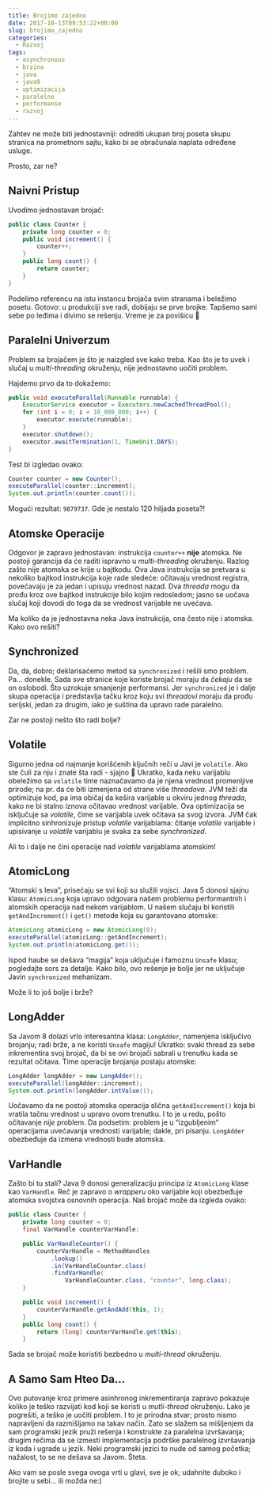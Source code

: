 ```yaml
---
title: Brojimo zajedno
date: 2017-10-13T09:53:22+00:00
slug: brojimo_zajedno
categories:
  - Razvoj
tags:
  - asynchronous
  - brzina
  - java
  - java9
  - optimizacija
  - paralelno
  - performanse
  - razvoj
---
```


Zahtev ne može biti jednostavniji: odrediti ukupan broj poseta skupu stranica na prometnom sajtu, kako bi se obračunala naplata određene usluge.

Prosto, zar ne?

## Naivni Pristup

Uvodimo jednostavan brojač:

```java
public class Counter {
	private long counter = 0;
	public void increment() {
		counter++;
	}
	public long count() {
		return counter;
	}
}
```

Podelimo referencu na istu instancu brojača svim stranama i beležimo posetu. Gotovo: u produkciji sve radi, dobijaju se prve brojke. Tapšemo sami sebe po leđima i divimo se rešenju. Vreme je za povišicu 🙂

## Paralelni Univerzum

Problem sa brojačem je što je naizgled sve kako treba. Kao što je to uvek i slučaj u _multi-threading_ okruženju, nije jednostavno uočiti problem.

Hajdemo prvo da to dokažemo:

```java
public void executeParallel(Runnable runnable) {
	ExecutorService executor = Executors.newCachedThreadPool();
	for (int i = 0; i < 10_000_000; i++) {
		executor.execute(runnable);
	}
	executor.shutdown();
	executor.awaitTermination(1, TimeUnit.DAYS);
}
```

Test bi izgledao ovako:

```java
Counter counter = new Counter();
executeParallel(counter::increment);
System.out.println(counter.count());
```

Mogući rezultat: `9879737`. Gde je nestalo 120 hiljada poseta?!

## Atomske Operacije

Odgovor je zapravo jednostavan: instrukcija `counter++` **nije** atomska. Ne postoji garancija da će raditi ispravno u _multi-threading_ okruženju. Razlog zašto nije atomska se krije u bajtkodu. Ova Java instrukcija se pretvara u nekoliko bajtkod instrukcija koje rade sledeće: očitavaju vrednost registra, povećavaju je za jedan i upisuju vrednost nazad. Dva _threada_ mogu da prođu kroz ove bajtkod instrukcije bilo kojim redosledom; jasno se uočava slučaj koji dovodi do toga da se vrednost varijable ne uvećava.

Ma koliko da je jednostavna neka Java instrukcija, ona često nije i atomska. Kako ovo rešiti?

## Synchronized

Da, da, dobro; deklarisaćemo metod sa `synchronized` i rešili smo problem. Pa... donekle. Sada sve stranice koje koriste brojač moraju da _čekaju_ da se on oslobodi. Što uzrokuje smanjenje performansi. Jer `synchronized` je i dalje skupa operacija i predstavlja tačku kroz koju svi _threadovi_ moraju da prođu serijski, jedan za drugim, iako je suština da upravo rade paralelno.

Zar ne postoji nešto što radi bolje?

## Volatile

Sigurno jedna od najmanje korišćenih ključnih reči u Javi je `volatile`. Ako ste čuli za nju i znate šta radi - sjajno 🙂 Ukratko, kada neku varijablu obeležimo sa `volatile` time naznačavamo da je njena vrednost promenljive prirode; na pr. da će biti izmenjena od strane više _threadova_. JVM teži da optimizuje kod, pa ima običaj da kešira varijable u okviru jednog _threada_, kako ne bi stalno iznova očitavao vrednost varijable. Ova optimizacija se isključuje sa _volatile_, čime se varijabla uvek očitava sa svog izvora. JVM čak implicitno sinhronizuje pristup _volatile_ varijablama: čitanje _volatile_ varijable i upisivanje u _volatile_ varijablu je svaka za sebe _synchronized_.

Ali to i dalje ne čini operacije nad _volatile_ varijablama atomskim!

## AtomicLong

“Atomski s leva”, prisećaju se svi koji su služili vojsci. Java 5 donosi sjajnu klasu: `AtomicLong` koja upravo odgovara našem problemu performantnih i atomskih operacija nad nekom varijablom. U našem slučaju bi koristili `getAndIncrement()` i `get()` metode koja su garantovano atomske:

```java
AtomicLong atomicLong = new AtomicLong(0);
executeParallel(atomicLong::getAndIncrement);
System.out.println(atomicLong.get());
```

Ispod haube se dešava “magija” koja uključuje i famoznu `Unsafe` klasu; pogledajte sors za detalje. Kako bilo, ovo rešenje je bolje jer ne uključuje Javin `synchronized` mehanizam.

Može li to još bolje i brže?

## LongAdder

Sa Javom 8 dolazi vrlo interesantna klasa: `LongAdder`, namenjena isključivo brojanju; radi brže, a ne koristi `Unsafe` magiju! Ukratko: svaki thread za sebe inkrementira svoj brojač, da bi se ovi brojači sabrali u trenutku kada se rezultat očitava. Time operacije brojanja postaju atomske:

```java
LongAdder longAdder = new LongAdder();
executeParallel(longAdder::increment);
System.out.println(longAdder.intValue());
```

Uočavamo da ne postoji atomska operacija slična `getAndIncrement()` koja bi vratila tačnu vrednost u upravo ovom trenutku. I to je u redu, pošto očitavanje _nije_ problem. Da podsetim: problem je u “izgubljenim” operacijama uvećavanja vrednosti varijable; dakle, pri pisanju. `LongAdder` obezbeđuje da izmena vrednosti bude atomska.

## VarHandle

Zašto bi tu stali? Java 9 donosi generalizaciju principa iz `AtomicLong` klase kao `VarHandle`. Reč je zapravo o _wrapperu_ oko varijable koji obezbeđuje atomska svojstva osnovnih operacija. Naš brojač može da izgleda ovako:

```java
public class Counter {
	private long counter = 0;
	final VarHandle counterVarHandle;

	public VarHandleCounter() {
		counterVarHandle = MethodHandles
			.lookup()
			.in(VarHandleCounter.class)
			.findVarHandle(
				VarHandleCounter.class, "counter", long.class);
	}

	public void increment() {
		counterVarHandle.getAndAdd(this, 1);
	}
	public long count() {
		return (long) counterVarHandle.get(this);
	}
```

Sada se brojač može koristiti bezbedno u _multi-thread_ okruženju.

## A Samo Sam Hteo Da...

Ovo putovanje kroz primere asinhronog inkrementiranja zapravo pokazuje koliko je teško razvijati kod koji se koristi u _mutli-thread_ okruženju. Lako je pogrešiti, a teško je uočiti problem. I to je prirodna stvar; prosto nismo napravljeni da razmišljamo na takav način. Zato se slažem sa mišljenjem da sam programski jezik pruži rešenja i konstrukte za paralelna izvršavanja; drugim rečima da se izmesti implementacija podrške paralelnog izvršavanja iz koda i ugrade u jezik. Neki programski jezici to nude od samog početka; nažalost, to se ne dešava sa Javom. Šteta.

Ako vam se posle svega ovoga vrti u glavi, sve je ok; udahnite duboko i brojite u sebi... ili možda ne:)